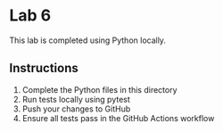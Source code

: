 # Lab 6

This lab is completed using Python locally.

## Instructions

1. Complete the Python files in this directory
2. Run tests locally using pytest
3. Push your changes to GitHub
4. Ensure all tests pass in the GitHub Actions workflow 